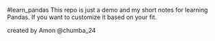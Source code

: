 #learn_pandas
This repo is just a demo and my short notes for learning Pandas.
If you want to customize it based on your fit.

created by Amon @chumba_24
